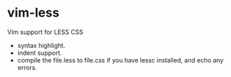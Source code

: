vim-less
========

Vim support for LESS CSS

* syntax highlight.
* indent support.
* compile the file.less to file.css if you have lessc installed, and echo any errors.
